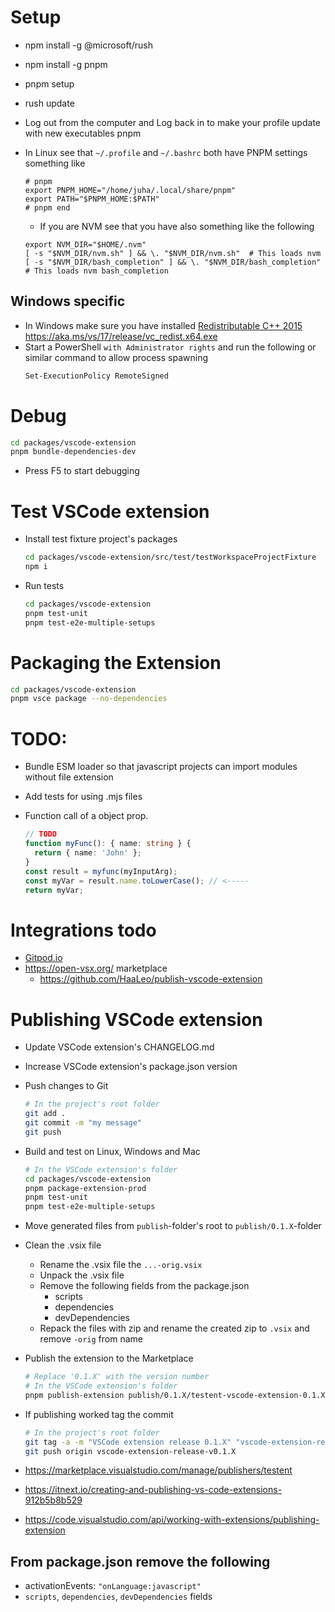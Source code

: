 # Setup

- npm install -g @microsoft/rush
- npm install -g pnpm
- pnpm setup
- rush update
- Log out from the computer and Log back in to make your profile update with new executables pnpm
- In Linux see that `~/.profile` and `~/.bashrc` both have PNPM settings something like

  ```
  # pnpm
  export PNPM_HOME="/home/juha/.local/share/pnpm"
  export PATH="$PNPM_HOME:$PATH"
  # pnpm end
  ```

  - If you are NVM see that you have also something like the following

  ```
  export NVM_DIR="$HOME/.nvm"
  [ -s "$NVM_DIR/nvm.sh" ] && \. "$NVM_DIR/nvm.sh"  # This loads nvm
  [ -s "$NVM_DIR/bash_completion" ] && \. "$NVM_DIR/bash_completion"  # This loads nvm bash_completion
  ```

## Windows specific

- In Windows make sure you have installed [Redistributable C++ 2015](https://learn.microsoft.com/en-us/cpp/windows/latest-supported-vc-redist?view=msvc-170) https://aka.ms/vs/17/release/vc_redist.x64.exe
- Start a PowerShell `with Administrator rights` and run the following or similar command to allow process spawning
  ```bash
  Set-ExecutionPolicy RemoteSigned
  ```

# Debug

```bash
cd packages/vscode-extension
pnpm bundle-dependencies-dev
```

- Press F5 to start debugging

# Test VSCode extension

- Install test fixture project's packages
  ```bash
  cd packages/vscode-extension/src/test/testWorkspaceProjectFixture
  npm i
  ```
- Run tests
  ```bash
  cd packages/vscode-extension
  pnpm test-unit
  pnpm test-e2e-multiple-setups
  ```

# Packaging the Extension

```bash
cd packages/vscode-extension
pnpm vsce package --no-dependencies
```

# TODO:

- Bundle ESM loader so that javascript projects can import modules without file extension
- Add tests for using .mjs files

- Function call of a object prop.

  ```typescript
  // TODO
  function myFunc(): { name: string } {
  	return { name: 'John' };
  }
  const result = myfunc(myInputArg);
  const myVar = result.name.toLowerCase(); // <-----
  return myVar;
  ```

# Integrations todo

- [Gitpod.io](https://www.gitpod.io/)
- https://open-vsx.org/ marketplace
  - https://github.com/HaaLeo/publish-vscode-extension

# Publishing VSCode extension

- Update VSCode extension's CHANGELOG.md
- Increase VSCode extension's package.json version

- Push changes to Git

  ```bash
  # In the project's root folder
  git add .
  git commit -m "my message"
  git push
  ```

- Build and test on Linux, Windows and Mac

  ```bash
  # In the VSCode extension's folder
  cd packages/vscode-extension
  pnpm package-extension-prod
  pnpm test-unit
  pnpm test-e2e-multiple-setups
  ```

- Move generated files from `publish`-folder's root to `publish/0.1.X`-folder

- Clean the .vsix file

  - Rename the .vsix file the `...-orig.vsix`
  - Unpack the .vsix file
  - Remove the following fields from the package.json
    - scripts
    - dependencies
    - devDependencies
  - Repack the files with zip and rename the created zip to `.vsix` and remove `-orig` from name

- Publish the extension to the Marketplace

  ```bash
  # Replace '0.1.X' with the version number
  # In the VSCode extension's folder
  pnpm publish-extension publish/0.1.X/testent-vscode-extension-0.1.X.vsix
  ```

- If publishing worked tag the commit

  ```bash
  # In the project's root folder
  git tag -a -m "VSCode extension release 0.1.X" "vscode-extension-release-v0.1.X"
  git push origin vscode-extension-release-v0.1.X
  ```

- https://marketplace.visualstudio.com/manage/publishers/testent
- https://itnext.io/creating-and-publishing-vs-code-extensions-912b5b8b529
- https://code.visualstudio.com/api/working-with-extensions/publishing-extension

## From package.json remove the following

- activationEvents: `"onLanguage:javascript"`
- `scripts`, `dependencies`, `devDependencies` fields
